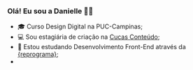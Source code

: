 ### Olá! Eu sou a Danielle 👋🏼


- 🎓 Curso Design Digital na PUC-Campinas;
- 💻 Sou estagiária de criação na <a href="https://cucasconteudo.com.br">Cucas Conteúdo</a>;
- 🌱 Estou estudando Desenvolvimento Front-End através da <a href="https://github.com/reprograma">{reprograma}</a>;
- 
